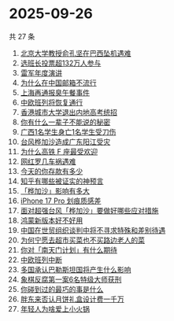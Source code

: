 # 2025-09-26

共 27 条

<!-- BEGIN ZHIHUSEARCH -->
<!-- 最后更新时间 Fri Sep 26 2025 12:19:56 GMT+0800 (China Standard Time) -->

1. [北京大学教授俞孔坚在巴西坠机遇难](https://www.zhihu.com/search?q=%E5%8C%97%E4%BA%AC%E5%A4%A7%E5%AD%A6%E6%95%99%E6%8E%88%E4%BF%9E%E5%AD%94%E5%9D%9A%E5%9C%A8%E5%B7%B4%E8%A5%BF%E5%9D%A0%E6%9C%BA%E9%81%87%E9%9A%BE)
1. [选班长投票超132万人参与](https://www.zhihu.com/search?q=%E9%80%89%E7%8F%AD%E9%95%BF%E6%8A%95%E7%A5%A8%E8%B6%85132%E4%B8%87%E4%BA%BA%E5%8F%82%E4%B8%8E)
1. [雷军年度演讲](https://www.zhihu.com/search?q=%E9%9B%B7%E5%86%9B%E5%B9%B4%E5%BA%A6%E6%BC%94%E8%AE%B2)
1. [为什么在中国邮箱不流行](https://www.zhihu.com/search?q=%E4%B8%BA%E4%BB%80%E4%B9%88%E5%9C%A8%E4%B8%AD%E5%9B%BD%E9%82%AE%E7%AE%B1%E4%B8%8D%E6%B5%81%E8%A1%8C)
1. [上海再通报臭午餐事件](https://www.zhihu.com/search?q=%E4%B8%8A%E6%B5%B7%E5%86%8D%E9%80%9A%E6%8A%A5%E8%87%AD%E5%8D%88%E9%A4%90%E4%BA%8B%E4%BB%B6)
1. [中欧班列将恢复通行](https://www.zhihu.com/search?q=%E4%B8%AD%E6%AC%A7%E7%8F%AD%E5%88%97%E5%B0%86%E6%81%A2%E5%A4%8D%E9%80%9A%E8%A1%8C)
1. [香港城市大学退出内地高考统招](https://www.zhihu.com/search?q=%E9%A6%99%E6%B8%AF%E5%9F%8E%E5%B8%82%E5%A4%A7%E5%AD%A6%E9%80%80%E5%87%BA%E5%86%85%E5%9C%B0%E9%AB%98%E8%80%83%E7%BB%9F%E6%8B%9B)
1. [你有什么一辈子不能说的秘密](https://www.zhihu.com/search?q=%E4%BD%A0%E6%9C%89%E4%BB%80%E4%B9%88%E4%B8%80%E8%BE%88%E5%AD%90%E4%B8%8D%E8%83%BD%E8%AF%B4%E7%9A%84%E7%A7%98%E5%AF%86)
1. [广西1名学生身亡1名学生受刀伤](https://www.zhihu.com/search?q=%E5%B9%BF%E8%A5%BF1%E5%90%8D%E5%AD%A6%E7%94%9F%E8%BA%AB%E4%BA%A11%E5%90%8D%E5%AD%A6%E7%94%9F%E5%8F%97%E5%88%80%E4%BC%A4)
1. [台风桦加沙造成广东阳江受灾](https://www.zhihu.com/search?q=%E5%8F%B0%E9%A3%8E%E6%A1%A6%E5%8A%A0%E6%B2%99%E9%80%A0%E6%88%90%E5%B9%BF%E4%B8%9C%E9%98%B3%E6%B1%9F%E5%8F%97%E7%81%BE)
1. [为什么高铁 F 座最受欢迎](https://www.zhihu.com/search?q=%E4%B8%BA%E4%BB%80%E4%B9%88%E9%AB%98%E9%93%81%20F%20%E5%BA%A7%E6%9C%80%E5%8F%97%E6%AC%A2%E8%BF%8E)
1. [网红罗几车祸遇难](https://www.zhihu.com/search?q=%E7%BD%91%E7%BA%A2%E7%BD%97%E5%87%A0%E8%BD%A6%E7%A5%B8%E9%81%87%E9%9A%BE)
1. [今天的你存款有多少](https://www.zhihu.com/search?q=%E4%BB%8A%E5%A4%A9%E7%9A%84%E4%BD%A0%E5%AD%98%E6%AC%BE%E6%9C%89%E5%A4%9A%E5%B0%91)
1. [知乎有哪些被证实的神预言](https://www.zhihu.com/search?q=%E7%9F%A5%E4%B9%8E%E6%9C%89%E5%93%AA%E4%BA%9B%E8%A2%AB%E8%AF%81%E5%AE%9E%E7%9A%84%E7%A5%9E%E9%A2%84%E8%A8%80)
1. [「桦加沙」影响有多大](https://www.zhihu.com/search?q=%E3%80%8C%E6%A1%A6%E5%8A%A0%E6%B2%99%E3%80%8D%E5%BD%B1%E5%93%8D%E6%9C%89%E5%A4%9A%E5%A4%A7)
1. [iPhone 17 Pro 划痕质感差](https://www.zhihu.com/search?q=iPhone%2017%20Pro%20%E5%88%92%E7%97%95%E8%B4%A8%E6%84%9F%E5%B7%AE)
1. [面对超强台风「桦加沙」要做好哪些应对措施](https://www.zhihu.com/search?q=%E9%9D%A2%E5%AF%B9%E8%B6%85%E5%BC%BA%E5%8F%B0%E9%A3%8E%E3%80%8C%E6%A1%A6%E5%8A%A0%E6%B2%99%E3%80%8D%E8%A6%81%E5%81%9A%E5%A5%BD%E5%93%AA%E4%BA%9B%E5%BA%94%E5%AF%B9%E6%8E%AA%E6%96%BD)
1. [鸿蒙新版本好不好用](https://www.zhihu.com/search?q=%E9%B8%BF%E8%92%99%E6%96%B0%E7%89%88%E6%9C%AC%E5%A5%BD%E4%B8%8D%E5%A5%BD%E7%94%A8)
1. [中国在世贸组织谈判中将不寻求特殊和差别待遇](https://www.zhihu.com/search?q=%E4%B8%AD%E5%9B%BD%E5%9C%A8%E4%B8%96%E8%B4%B8%E7%BB%84%E7%BB%87%E8%B0%88%E5%88%A4%E4%B8%AD%E5%B0%86%E4%B8%8D%E5%AF%BB%E6%B1%82%E7%89%B9%E6%AE%8A%E5%92%8C%E5%B7%AE%E5%88%AB%E5%BE%85%E9%81%87)
1. [为何宁愿去超市买菜也不买路边老人的菜](https://www.zhihu.com/search?q=%E4%B8%BA%E4%BD%95%E5%AE%81%E6%84%BF%E5%8E%BB%E8%B6%85%E5%B8%82%E4%B9%B0%E8%8F%9C%E4%B9%9F%E4%B8%8D%E4%B9%B0%E8%B7%AF%E8%BE%B9%E8%80%81%E4%BA%BA%E7%9A%84%E8%8F%9C)
1. [你对「南天门计划」有什么期待](https://www.zhihu.com/search?q=%E4%BD%A0%E5%AF%B9%E3%80%8C%E5%8D%97%E5%A4%A9%E9%97%A8%E8%AE%A1%E5%88%92%E3%80%8D%E6%9C%89%E4%BB%80%E4%B9%88%E6%9C%9F%E5%BE%85)
1. [中欧班列中断](https://www.zhihu.com/search?q=%E4%B8%AD%E6%AC%A7%E7%8F%AD%E5%88%97%E4%B8%AD%E6%96%AD)
1. [多国承认巴勒斯坦国将产生什么影响](https://www.zhihu.com/search?q=%E5%A4%9A%E5%9B%BD%E6%89%BF%E8%AE%A4%E5%B7%B4%E5%8B%92%E6%96%AF%E5%9D%A6%E5%9B%BD%E5%B0%86%E4%BA%A7%E7%94%9F%E4%BB%80%E4%B9%88%E5%BD%B1%E5%93%8D)
1. [象棋反腐第一案6名特级大师获刑](https://www.zhihu.com/search?q=%E8%B1%A1%E6%A3%8B%E5%8F%8D%E8%85%90%E7%AC%AC%E4%B8%80%E6%A1%886%E5%90%8D%E7%89%B9%E7%BA%A7%E5%A4%A7%E5%B8%88%E8%8E%B7%E5%88%91)
1. [你碰到过的最巧的事是什么](https://www.zhihu.com/search?q=%E4%BD%A0%E7%A2%B0%E5%88%B0%E8%BF%87%E7%9A%84%E6%9C%80%E5%B7%A7%E7%9A%84%E4%BA%8B%E6%98%AF%E4%BB%80%E4%B9%88)
1. [胖东来否认月饼礼盒设计费一千万](https://www.zhihu.com/search?q=%E8%83%96%E4%B8%9C%E6%9D%A5%E5%90%A6%E8%AE%A4%E6%9C%88%E9%A5%BC%E7%A4%BC%E7%9B%92%E8%AE%BE%E8%AE%A1%E8%B4%B9%E4%B8%80%E5%8D%83%E4%B8%87)
1. [年轻人为啥爱上小火锅](https://www.zhihu.com/search?q=%E5%B9%B4%E8%BD%BB%E4%BA%BA%E4%B8%BA%E5%95%A5%E7%88%B1%E4%B8%8A%E5%B0%8F%E7%81%AB%E9%94%85)

<!-- END ZHIHUSEARCH -->
